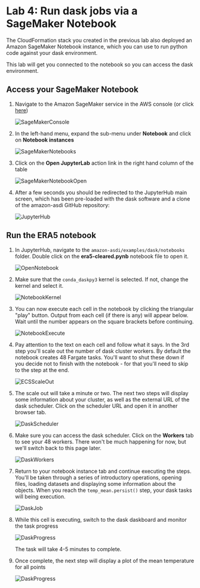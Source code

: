 # Lab 4: Run dask jobs via a SageMaker Notebook
The CloudFormation stack you created in the previous lab also deployed an Amazon SageMaker Notebook instance, which you can use to run python code against your dask environment.

This lab will get you connected to the notebook so you can access the dask environment.

## Access your SageMaker Notebook
1. Navigate to the Amazon SageMaker service in the AWS console (or click [here](https://console.aws.amazon.com/sagemaker/home))

    ![SageMakerConsole](workshop/0401-SageMaker.png)

1. In the left-hand menu, expand the sub-menu under **Notebook** and click on **Notebook instances**

    ![SageMakerNotebooks](workshop/0402-SageMakerNotebook.png)

1. Click on the **Open JupyterLab** action link in the right hand column of the table

    ![SageMakerNotebookOpen](workshop/0403-SageMakerNotebookOpen.png)

1. After a few seconds you should be redirected to the JupyterHub main screen, which has been pre-loaded with the dask software and a clone of the amazon-asdi GitHub repository:

    ![JupyterHub](workshop/0404-JupyterHubMain.png)

## Run the ERA5 notebook 
1. In JupyterHub, navigate to the `amazon-asdi/examples/dask/notebooks` folder.  Double click on the **era5-cleared.pynb** notebook file to open it.

    ![OpenNotebook](workshop/0405-OpenNotebook.png)

1. Make sure that the `conda_daskpy3` kernel is selected.  If not, change the kernel and select it.

    ![NotebookKernel](workshop/0406-NotebookKernel.png)

1. You can now execute each cell in the notebook by clicking the triangular "play" button.  Output from each cell (if there is any) will appear below.  Wait until the number appears on the square brackets before continuing.

    ![NotebookExecute](workshop/0407-NotebookExecute.png)

1. Pay attention to the text on each cell and follow what it says.  In the 3rd step you'll scale out the number of dask cluster workers.  By default the notebook creates 48 Fargate tasks.  You'll want to shut these down if you decide not to finish with the notebook - for that you'll need to skip to the step at the end.

    ![ECSScaleOut](workshop/0408-ECSScaleOut.png)

1. The scale out will take a minute or two.  The next two steps will display some information about your cluster, as well as the external URL of the dask scheduler.  Click on the scheduler URL and open it in another browser tab.

    ![DaskScheduler](workshop/0409-DaskScheduler.png)

1. Make sure you can access the dask scheduler.  Click on the **Workers** tab to see your 48 workers.  There won't be much happening for now, but we'll switch back to this page later.

    ![DaskWorkers](workshop/0410-DaskWorkers.png)

1. Return to your notebook instance tab and continue executing the steps.  You'll be taken through a series of introductory operations, opening files, loading datasets and displaying some information about the objects.  When you reach the `temp_mean.persist()` step, your dask tasks will being execution.

    ![DaskJob](workshop/0411-DaskJob.png)

1. While this cell is executing, switch to the dask daskboard and monitor the task progress

    ![DaskProgress](workshop/0412-DaskProgress.png)

    The task will take 4-5 minutes to complete.

1. Once complete, the next step will display a plot of the mean temperature for all points

    ![DaskProgress](workshop/0413-ResultPlot.png)